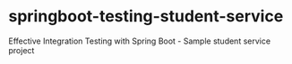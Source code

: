 # springboot-testing-student-service
Effective Integration Testing with Spring Boot - Sample student service project
